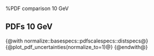 %PDF comparison 10 GeV

PDFs 10 GeV
------------------
{@with normalize::basespecs::pdfscalespecs::distspecs@}
{@plot_pdf_uncertainties(normalize_to=1)@}
{@endwith@}
